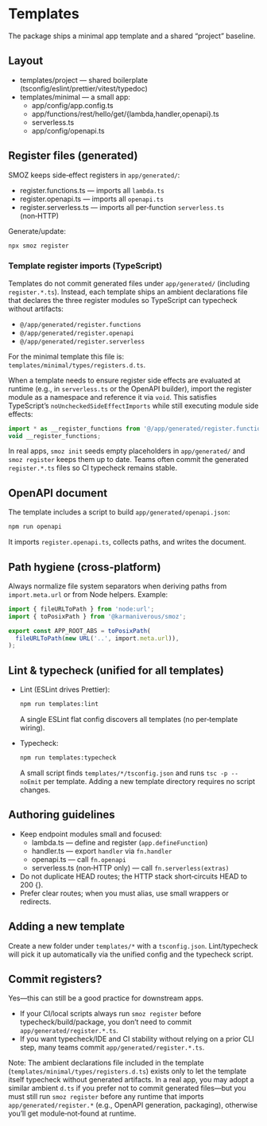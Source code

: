 # Templates

The package ships a minimal app template and a shared “project” baseline.

## Layout

- templates/project — shared boilerplate (tsconfig/eslint/prettier/vitest/typedoc)
- templates/minimal — a small app:
  - app/config/app.config.ts
  - app/functions/rest/hello/get/{lambda,handler,openapi}.ts
  - serverless.ts
  - app/config/openapi.ts

## Register files (generated)

SMOZ keeps side‑effect registers in `app/generated/`:

- register.functions.ts — imports all `lambda.ts`
- register.openapi.ts — imports all `openapi.ts`
- register.serverless.ts — imports all per‑function `serverless.ts` (non‑HTTP)

Generate/update:

```bash
npx smoz register
```

### Template register imports (TypeScript)

Templates do not commit generated files under `app/generated/` (including
`register.*.ts`). Instead, each template ships an ambient declarations file
that declares the three register modules so TypeScript can typecheck without
artifacts:

- `@/app/generated/register.functions`
- `@/app/generated/register.openapi`
- `@/app/generated/register.serverless`

For the minimal template this file is:
`templates/minimal/types/registers.d.ts`.

When a template needs to ensure register side effects are evaluated at runtime
(e.g., in `serverless.ts` or the OpenAPI builder), import the register module
as a namespace and reference it via `void`. This satisfies TypeScript’s
`noUncheckedSideEffectImports` while still executing module side effects:

```ts
import * as __register_functions from '@/app/generated/register.functions';
void __register_functions;
```

In real apps, `smoz init` seeds empty placeholders in `app/generated/` and
`smoz register` keeps them up to date. Teams often commit the generated
`register.*.ts` files so CI typecheck remains stable.

## OpenAPI document

The template includes a script to build `app/generated/openapi.json`:

```bash
npm run openapi
```

It imports `register.openapi.ts`, collects paths, and writes the document.

## Path hygiene (cross‑platform)

Always normalize file system separators when deriving paths from `import.meta.url`
or from Node helpers. Example:

```ts
import { fileURLToPath } from 'node:url';
import { toPosixPath } from '@karmaniverous/smoz';

export const APP_ROOT_ABS = toPosixPath(
  fileURLToPath(new URL('..', import.meta.url)),
);
```

## Lint & typecheck (unified for all templates)

- Lint (ESLint drives Prettier):

  ```bash
  npm run templates:lint
  ```

  A single ESLint flat config discovers all templates (no per‑template wiring).

- Typecheck:
  ```bash
  npm run templates:typecheck
  ```
  A small script finds `templates/*/tsconfig.json` and runs `tsc -p --noEmit`
  per template. Adding a new template directory requires no script changes.

## Authoring guidelines

- Keep endpoint modules small and focused:
  - lambda.ts — define and register (`app.defineFunction`)
  - handler.ts — export `handler` via `fn.handler`
  - openapi.ts — call `fn.openapi`
  - serverless.ts (non‑HTTP only) — call `fn.serverless(extras)`
- Do not duplicate HEAD routes; the HTTP stack short‑circuits HEAD to 200 {}.
- Prefer clear routes; when you must alias, use small wrappers or redirects.

## Adding a new template

Create a new folder under `templates/*` with a `tsconfig.json`. Lint/typecheck
will pick it up automatically via the unified config and the typecheck script.

## Commit registers?

Yes—this can still be a good practice for downstream apps.

- If your CI/local scripts always run `smoz register` before
  typecheck/build/package, you don’t need to commit `app/generated/register.*.ts`.
- If you want typecheck/IDE and CI stability without relying on a prior CLI
  step, many teams commit `app/generated/register.*.ts`.

Note: The ambient declarations file included in the template
(`templates/minimal/types/registers.d.ts`) exists only to let the template
itself typecheck without generated artifacts. In a real app, you may adopt a
similar ambient `d.ts` if you prefer not to commit generated files—but you must
still run `smoz register` before any runtime that imports
`app/generated/register.*` (e.g., OpenAPI generation, packaging), otherwise
you’ll get module‑not‑found at runtime.
